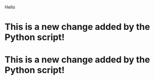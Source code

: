 Hello

# This is a new change added by the Python script!
# This is a new change added by the Python script!
